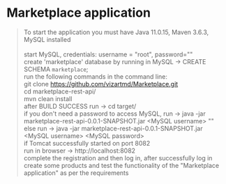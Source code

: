 # Marketplace application
> To start the application you must have Java 11.0.15, Maven 3.6.3, MySQL installed<br /><br />
> start MySQL, credentials: username = "root", password=""<br />
> create 'marketplace' database by running in MySQL -> CREATE SCHEMA `marketplace`;<br />
> run the following commands in the command line:<br />
> git clone https://github.com/vizartmd/Marketplace.git<br />
> cd marketplace-rest-api/<br />
> mvn clean install<br />
> after BUILD SUCCESS run -> cd target/<br />
> if you don't need a password to access MySQL, run -> java -jar marketplace-rest-api-0.0.1-SNAPSHOT.jar \<MySQL username\> ""<br />
> else run -> java -jar marketplace-rest-api-0.0.1-SNAPSHOT.jar \<MySQL username\> \<MySQL password\><br />
> if Tomcat successfully started on port 8082<br />
> run in browser -> http://localhost:8082<br />
> complete the registration and then log in, after successfully log in create some products and test the functionality of the "Marketplace application" as per the requirements<br />





